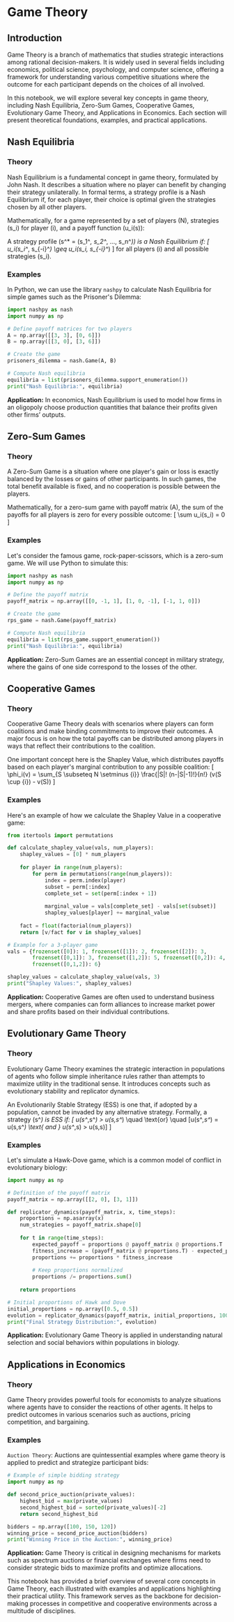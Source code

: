 # Game Theory

## Introduction

Game Theory is a branch of mathematics that studies strategic interactions among rational decision-makers. It is widely used in several fields including economics, political science, psychology, and computer science, offering a framework for understanding various competitive situations where the outcome for each participant depends on the choices of all involved.

In this notebook, we will explore several key concepts in game theory, including Nash Equilibria, Zero-Sum Games, Cooperative Games, Evolutionary Game Theory, and Applications in Economics. Each section will present theoretical foundations, examples, and practical applications.

## Nash Equilibria

### Theory

Nash Equilibrium is a fundamental concept in game theory, formulated by John Nash. It describes a situation where no player can benefit by changing their strategy unilaterally. In formal terms, a strategy profile is a Nash Equilibrium if, for each player, their choice is optimal given the strategies chosen by all other players. 

Mathematically, for a game represented by a set of players \(N\), strategies \(s_i\) for player \(i\), and a payoff function \(u_i(s)\):

A strategy profile \(s^* = (s_1^*, s_2^*, ..., s_n^*)\) is a Nash Equilibrium if:
\[ u_i(s_i^*, s_{-i}^*) \geq u_i(s_i, s_{-i}^*) \]
for all players \(i\) and all possible strategies \(s_i\).

### Examples

In Python, we can use the library `nashpy` to calculate Nash Equilibria for simple games such as the Prisoner's Dilemma:

```python
import nashpy as nash
import numpy as np

# Define payoff matrices for two players
A = np.array([[3, 3], [0, 6]])
B = np.array([[3, 0], [3, 6]])

# Create the game
prisoners_dilemma = nash.Game(A, B)

# Compute Nash equilibria
equilibria = list(prisoners_dilemma.support_enumeration())
print("Nash Equilibria:", equilibria)
```

**Application:** In economics, Nash Equilibrium is used to model how firms in an oligopoly choose production quantities that balance their profits given other firms’ outputs.

## Zero-Sum Games

### Theory

A Zero-Sum Game is a situation where one player's gain or loss is exactly balanced by the losses or gains of other participants. In such games, the total benefit available is fixed, and no cooperation is possible between the players. 

Mathematically, for a zero-sum game with payoff matrix \(A\), the sum of the payoffs for all players is zero for every possible outcome:
\[ \sum u_i(s_i) = 0 \]

### Examples

Let's consider the famous game, rock-paper-scissors, which is a zero-sum game. We will use Python to simulate this:

```python
import nashpy as nash
import numpy as np

# Define the payoff matrix
payoff_matrix = np.array([[0, -1, 1], [1, 0, -1], [-1, 1, 0]])

# Create the game
rps_game = nash.Game(payoff_matrix)

# Compute Nash equilibria
equilibria = list(rps_game.support_enumeration())
print("Nash Equilibria:", equilibria)
```

**Application:** Zero-Sum Games are an essential concept in military strategy, where the gains of one side correspond to the losses of the other.

## Cooperative Games

### Theory

Cooperative Game Theory deals with scenarios where players can form coalitions and make binding commitments to improve their outcomes. A major focus is on how the total payoffs can be distributed among players in ways that reflect their contributions to the coalition.

One important concept here is the Shapley Value, which distributes payoffs based on each player's marginal contribution to any possible coalition:
\[ \phi_i(v) = \sum_{S \subseteq N \setminus \{i\}} \frac{|S|! (n-|S|-1)!}{n!} (v(S \cup \{i\}) - v(S)) \]

### Examples

Here's an example of how we calculate the Shapley Value in a cooperative game:

```python
from itertools import permutations

def calculate_shapley_value(vals, num_players):
    shapley_values = [0] * num_players
    
    for player in range(num_players):
        for perm in permutations(range(num_players)):
            index = perm.index(player)
            subset = perm[:index]
            complete_set = set(perm[:index + 1])
            
            marginal_value = vals[complete_set] - vals[set(subset)]
            shapley_values[player] += marginal_value
    
    fact = float(factorial(num_players))
    return [v/fact for v in shapley_values]

# Example for a 3-player game
vals = {frozenset([0]): 1, frozenset([1]): 2, frozenset([2]): 3, 
        frozenset([0,1]): 3, frozenset([1,2]): 5, frozenset([0,2]): 4, 
        frozenset([0,1,2]): 6}

shapley_values = calculate_shapley_value(vals, 3)
print("Shapley Values:", shapley_values)
```

**Application:** Cooperative Games are often used to understand business mergers, where companies can form alliances to increase market power and share profits based on their individual contributions.

## Evolutionary Game Theory

### Theory

Evolutionary Game Theory examines the strategic interaction in populations of agents who follow simple inheritance rules rather than attempts to maximize utility in the traditional sense. It introduces concepts such as evolutionary stability and replicator dynamics. 

An Evolutionarily Stable Strategy (ESS) is one that, if adopted by a population, cannot be invaded by any alternative strategy. Formally, a strategy \(s^*\) is ESS if:
\[ u(s^*,s^*) > u(s,s^*) \quad \text{or} \quad [u(s^*,s^*) = u(s,s^*) \text{ and } u(s^*,s) > u(s,s)] \]

### Examples

Let's simulate a Hawk-Dove game, which is a common model of conflict in evolutionary biology:

```python
import numpy as np

# Definition of the payoff matrix
payoff_matrix = np.array([[2, 0], [3, 1]])

def replicator_dynamics(payoff_matrix, x, time_steps):
    proportions = np.asarray(x)
    num_strategies = payoff_matrix.shape[0]
    
    for t in range(time_steps):
        expected_payoff = proportions @ payoff_matrix @ proportions.T
        fitness_increase = (payoff_matrix @ proportions.T) - expected_payoff
        proportions += proportions * fitness_increase
        
        # Keep proportions normalized
        proportions /= proportions.sum()
    
    return proportions

# Initial proportions of Hawk and Dove
initial_proportions = np.array([0.5, 0.5])
evolution = replicator_dynamics(payoff_matrix, initial_proportions, 100)
print("Final Strategy Distribution:", evolution)
```

**Application:** Evolutionary Game Theory is applied in understanding natural selection and social behaviors within populations in biology.

## Applications in Economics

### Theory

Game Theory provides powerful tools for economists to analyze situations where agents have to consider the reactions of other agents. It helps to predict outcomes in various scenarios such as auctions, pricing competition, and bargaining.

### Examples

`Auction Theory`: Auctions are quintessential examples where game theory is applied to predict and strategize participant bids:

```python
# Example of simple bidding strategy
import numpy as np

def second_price_auction(private_values):
    highest_bid = max(private_values)
    second_highest_bid = sorted(private_values)[-2]
    return second_highest_bid

bidders = np.array([100, 150, 120])
winning_price = second_price_auction(bidders)
print("Winning Price in the Auction:", winning_price)
```

**Application:** Game Theory is critical in designing mechanisms for markets such as spectrum auctions or financial exchanges where firms need to consider strategic bids to maximize profits and optimize allocations.

This notebook has provided a brief overview of several core concepts in Game Theory, each illustrated with examples and applications highlighting their practical utility. This framework serves as the backbone for decision-making processes in competitive and cooperative environments across a multitude of disciplines.